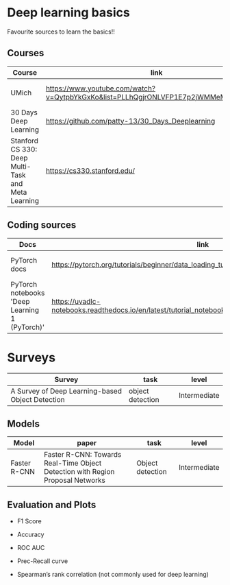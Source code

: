 # Deep learning basics

Favourite sources to learn the basics!!


## Courses

| Course | link | topic | level |
|---|---|---|---|
| UMich | https://www.youtube.com/watch?v=QytpbYkGxKo&list=PLLhQgjrONLVFP1E7p2jWMMeM2FWUf2Qc7 | deep learning intro | beginner 
| 30 Days Deep Learning | https://github.com/patty-13/30_Days_Deeplearning | deep learning intro | beginner |
| Stanford CS 330: Deep Multi-Task and Meta Learning | https://cs330.stanford.edu/ | meta learning | intermediate |

## Coding sources
| Docs | link | topic | level |
|---|---|---|---|
| PyTorch docs | https://pytorch.org/tutorials/beginner/data_loading_tutorial.html | load data and train a model | beginner |
| PyTorch notebooks 'Deep Learning 1 (PyTorch)' | https://uvadlc-notebooks.readthedocs.io/en/latest/tutorial_notebooks/tutorial2/Introduction_to_PyTorch.html | Model types - ready to train, with explanations | multiple |

# Surveys

| Survey | task | level |
|---|---|---|
| A Survey of Deep Learning-based Object Detection | object detection | Intermediate |


## Models

| Model | paper | task | level | 
|---|---|---|---|
| Faster R-CNN | Faster R-CNN: Towards Real-Time Object Detection with Region Proposal Networks | Object detection | Intermediate |


## Evaluation and Plots

* F1 Score
* Accuracy
* ROC AUC
* Prec-Recall curve


* Spearman’s rank correlation (not commonly used for deep learning)

